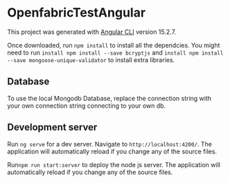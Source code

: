 # OpenfabricTestAngular

This project was generated with [Angular CLI](https://github.com/angular/angular-cli) version 15.2.7.

Once downloaded, run `npm install` to install all the dependcies.
You might need to run `install npm install --save bcryptjs` and `install npm install --save mongoose-unique-validator` to install extra libraries.

## Database
To use the local Mongodb Database, replace the connection string with your own connection string connecting to your own db.


## Development server

Run `ng serve` for a dev server. Navigate to `http://localhost:4200/`. The application will automatically reload if you change any of the source files.

Run`npm run start:server` to deploy the node js server. The application will automatically reload if you change any of the source files.

